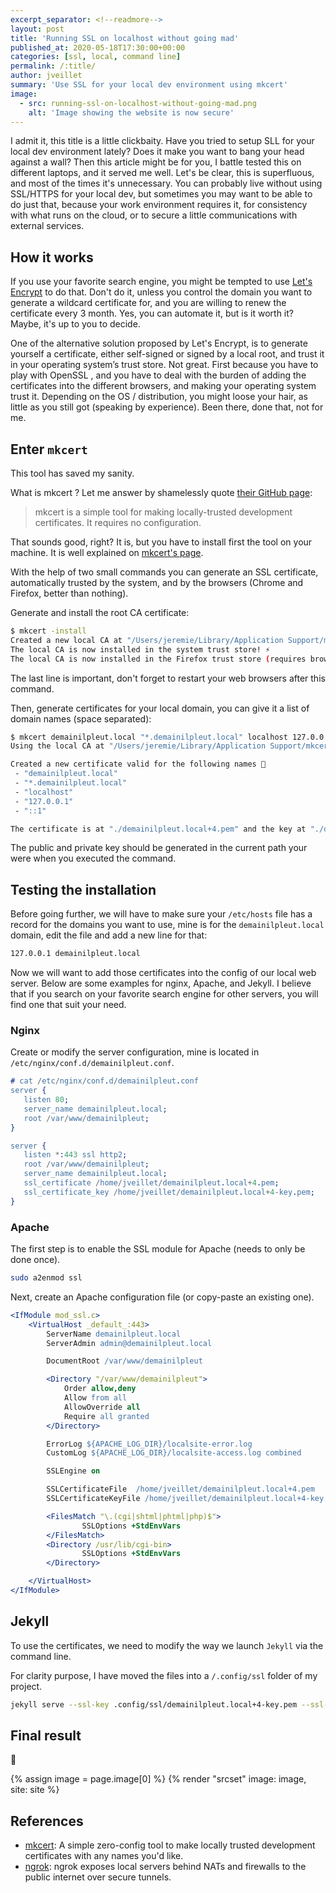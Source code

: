 ```yaml
---
excerpt_separator: <!--readmore-->
layout: post
title: 'Running SSL on localhost without going mad'
published_at: 2020-05-18T17:30:00+00:00
categories: [ssl, local, command line]
permalink: /:title/
author: jveillet
summary: 'Use SSL for your local dev environment using mkcert'
image:
  - src: running-ssl-on-localhost-without-going-mad.png
    alt: 'Image showing the website is now secure'
---
```


I admit it, this title is a little clickbaity. Have you tried to setup SLL for your local dev environment lately? Does it make you want to bang your head against a wall? Then this article might be for you, I battle tested this on different laptops, and it served me well. Let's be clear, this is superfluous, and most of the times it's unnecessary. You can probably live without using SSL/HTTPS for your local dev, but sometimes you may want to be able to do just that, because your work environment requires it, for consistency with what runs on the cloud, or to secure a little communications with external services.

<!--readmore-->

## How it works

If you use your favorite search engine, you might be tempted to use [Let's Encrypt](https://letsencrypt.org/docs/certificates-for-localhost/) to do that. Don't do it, unless you control the domain you want to generate a wildcard certificate for, and you are willing to renew the certificate every 3 month. Yes, you can automate it, but is it worth it? Maybe, it's up to you to decide.

One of the alternative solution proposed by Let's Encrypt, is to generate yourself a certificate, either self-signed or signed by a local root, and trust it in your operating system’s trust store. Not great. First because you have to play with OpenSSL , and you have to deal with the burden of adding the certificates into the different browsers, and making your operating system trust it. Depending on the OS / distribution, you might loose your hair, as little as you still got (speaking by experience). Been there, done that, not for me.

## Enter `mkcert`

This tool has saved my sanity.

What is mkcert ? Let me answer by shamelessly quote [their GitHub page](https://github.com/FiloSottile/mkcert):

> mkcert is a simple tool for making locally-trusted development certificates. It requires no configuration.

That sounds good, right? It is, but you have to install first the tool on your machine. It is well explained on [mkcert's page](https://github.com/FiloSottile/mkcert).

With the help of two small commands you can generate an SSL certificate, automatically trusted by the system, and by the browsers (Chrome and Firefox, better than nothing).

Generate and install the root CA certificate:

```bash
$ mkcert -install
Created a new local CA at "/Users/jeremie/Library/Application Support/mkcert" 💥
The local CA is now installed in the system trust store! ⚡️
The local CA is now installed in the Firefox trust store (requires browser restart)! 🦊
```

The last line is important, don't forget to restart your web browsers after this command.

Then, generate certificates for your local domain, you can give it a list of domain names (space separated):

```bash
$ mkcert demainilpleut.local "*.demainilpleut.local" localhost 127.0.0.1 ::1
Using the local CA at "/Users/jeremie/Library/Application Support/mkcert" ✨

Created a new certificate valid for the following names 📜
 - "demainilpleut.local"
 - "*.demainilpleut.local"
 - "localhost"
 - "127.0.0.1"
 - "::1"

The certificate is at "./demainilpleut.local+4.pem" and the key at "./demainilpleut.local+4-key.pem" ✅
```

The public and private key should be generated in the current path your were when you executed the command.

## Testing the installation

Before going further, we will have to make sure your `/etc/hosts` file has a record for the domains you want to use, mine is for the `demainilpleut.local` domain, edit the file and add a new line for that:

```bash
127.0.0.1 demainilpleut.local
```

Now we will want to add those certificates into the config of our local web server. Below are some examples for nginx, Apache, and Jekyll. I believe that if you search on your favorite search engine for other servers, you will find one that suit your need.

### Nginx

Create or modify the server configuration, mine is located in `/etc/nginx/conf.d/demainilpleut.conf`.

```erlang
# cat /etc/nginx/conf.d/demainilpleut.conf
server {
   listen 80;
   server_name demainilpleut.local;
   root /var/www/demainilpleut;
}

server {
   listen *:443 ssl http2;
   root /var/www/demainilpleut;
   server_name demainilpleut.local;
   ssl_certificate /home/jveillet/demainilpleut.local+4.pem;
   ssl_certificate_key /home/jveillet/demainilpleut.local+4-key.pem;
}
```

### Apache

The first step is to enable the SSL module for Apache (needs to only be done once).

```bash
sudo a2enmod ssl
```

Next, create an Apache configuration file (or copy-paste an existing one).

```apache
<IfModule mod_ssl.c>
    <VirtualHost _default_:443>
        ServerName demainilpleut.local
        ServerAdmin admin@demainilpleut.local

        DocumentRoot /var/www/demainilpleut

        <Directory "/var/www/demainilpleut">
            Order allow,deny
            Allow from all
            AllowOverride all
            Require all granted
        </Directory>

        ErrorLog ${APACHE_LOG_DIR}/localsite-error.log
        CustomLog ${APACHE_LOG_DIR}/localsite-access.log combined

        SSLEngine on

        SSLCertificateFile  /home/jveillet/demainilpleut.local+4.pem
        SSLCertificateKeyFile /home/jveillet/demainilpleut.local+4-key.pem

        <FilesMatch "\.(cgi|shtml|phtml|php)$">
                SSLOptions +StdEnvVars
        </FilesMatch>
        <Directory /usr/lib/cgi-bin>
                SSLOptions +StdEnvVars
        </Directory>

    </VirtualHost>
</IfModule>
```

## Jekyll

To use the certificates, we need to modify the way we launch `Jekyll` via the command line.

For clarity purpose, I have moved the files into a `/.config/ssl` folder of my project.

```bash
jekyll serve --ssl-key .config/ssl/demainilpleut.local+4-key.pem --ssl-cert .config/ssl/demainilpleut.local+4.pem
```

## Final result

🎉️

{% assign image =  page.image[0] %}
{% render "srcset" image: image, site: site %}

## References

- [mkcert](https://github.com/FiloSottile/mkcert): A simple zero-config tool to make locally trusted development certificates with any names you'd like.
- [ngrok](https://ngrok.com/): ngrok exposes local servers behind NATs and firewalls to the public internet over secure tunnels.
